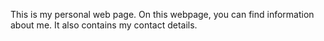 This is my personal web page. On this webpage, you can find information about me. It also contains my contact details.
